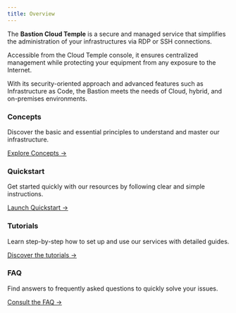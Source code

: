 ```yaml
---
title: Overview
---
```


The **Bastion Cloud Temple** is a secure and managed service that simplifies the administration of your infrastructures via RDP or SSH connections.

Accessible from the Cloud Temple console, it ensures centralized management while protecting your equipment from any exposure to the Internet.

With its security-oriented approach and advanced features such as Infrastructure as Code, the Bastion meets the needs of Cloud, hybrid, and on-premises environments.


<div class="card-grid">
  <div class="card">
    <h3>Concepts</h3>
    <p>Discover the basic and essential principles to understand and master our infrastructure.</p>
    <a href="concepts" class="card-link">Explore Concepts &rarr;</a>
  </div>
  <div class="card">
    <h3>Quickstart</h3>
    <p>Get started quickly with our resources by following clear and simple instructions.</p>
    <a href="quickstart" class="card-link">Launch Quickstart &rarr;</a>
  </div>

<div class="card">
  <h3>Tutorials</h3>
  <p>Learn step-by-step how to set up and use our services with detailed guides.</p>
  <a href="tutorials" class="card-link">Discover the tutorials &rarr;</a>
</div>
<div class="card">
  <h3>FAQ</h3>
  <p>Find answers to frequently asked questions to quickly solve your issues.</p>
  <a href="faq" class="card-link">Consult the FAQ &rarr;</a>
</div>
</div>
